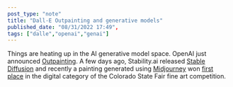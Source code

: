 ```yaml
---
post_type: "note" 
title: "Dall-E Outpainting and generative models"
published_date: "08/31/2022 17:49",
tags: ["dalle","openai","genai"]
---
```


Things are heating up in the AI generative model space. OpenAI just announced [Outpainting](https://openai.com/blog/dall-e-introducing-outpainting/). A few days ago, Stability.ai released [Stable Diffusion](https://stability.ai/blog/stable-diffusion-public-release) and recently a painting generated using [Midjourney](https://www.midjourney.com/home/) won [first place](https://arstechnica.com/information-technology/2022/08/ai-wins-state-fair-art-contest-annoys-humans/) in the digital category of the Colorado State Fair fine art competition.